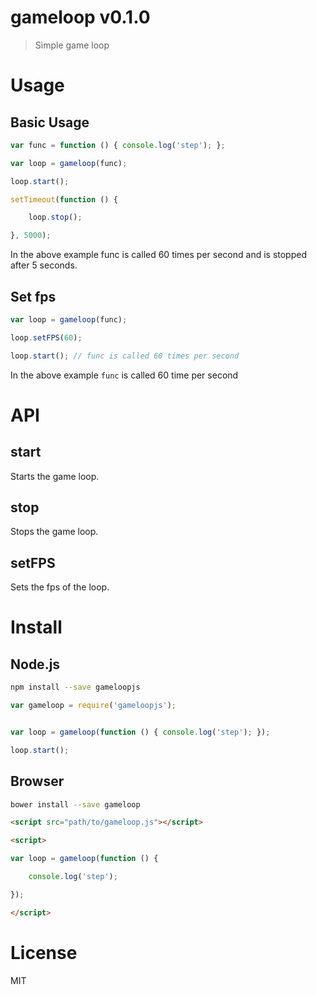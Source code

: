 # gameloop v0.1.0

> Simple game loop

# Usage

## Basic Usage

```js
var func = function () { console.log('step'); };

var loop = gameloop(func);

loop.start();

setTimeout(function () {

    loop.stop();

}, 5000);
```

In the above example func is called 60 times per second and is stopped after 5 seconds.

## Set fps

```js
var loop = gameloop(func);

loop.setFPS(60);

loop.start(); // func is called 60 times per second
```

In the above example `func` is called 60 time per second

# API

## start

Starts the game loop.

## stop

Stops the game loop.

## setFPS

Sets the fps of the loop.

# Install

## Node.js

```sh
npm install --save gameloopjs
```

```js
var gameloop = require('gameloopjs');


var loop = gameloop(function () { console.log('step'); });

loop.start();
```


## Browser

```sh
bower install --save gameloop
```

```html
<script src="path/to/gameloop.js"></script>

<script>

var loop = gameloop(function () {

    console.log('step');

});

</script>
```

# License

MIT
